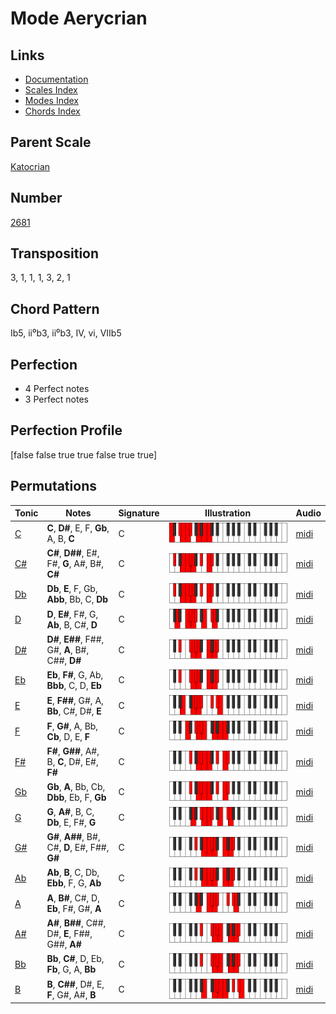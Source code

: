 # Mode Aerycrian

## Links

- [Documentation](README.md)
- [Scales Index](Scales.md)
- [Modes Index](Modes.md)
- [Chords Index](Chords.md)

## Parent Scale

[Katocrian](ScaleKatocrian.md)

## Number

[2681](https://ianring.com/musictheory/scales/2681)

## Transposition

3, 1, 1, 1, 3, 2, 1

## Chord Pattern

Ib5, ii⁰b3, ii⁰b3, IV, vi, VIIb5

## Perfection

- 4 Perfect notes
- 3 Perfect notes

## Perfection Profile

[false false true true false true true]

## Permutations

| Tonic | Notes | Signature | Illustration | Audio |
|-------|-------|-----------|--------------|-------|
| [C](ModeCNaturalAerycrian.md) | **C**, **D#**, E, F, **Gb**, A, B, **C** | C | ![CNaturalAerycrian](ModeCNaturalAerycrian.png) | [midi](https://github.com/edipermadi/music/blob/main/docs/ModeCNaturalAerycrian.mid?raw=true) |
| [C#](ModeCSharpAerycrian.md) | **C#**, **D##**, E#, F#, **G**, A#, B#, **C#** | C | ![CSharpAerycrian](ModeCSharpAerycrian.png) | [midi](https://github.com/edipermadi/music/blob/main/docs/ModeCSharpAerycrian.mid?raw=true) |
| [Db](ModeDFlatAerycrian.md) | **Db**, **E**, F, Gb, **Abb**, Bb, C, **Db** | C | ![DFlatAerycrian](ModeDFlatAerycrian.png) | [midi](https://github.com/edipermadi/music/blob/main/docs/ModeDFlatAerycrian.mid?raw=true) |
| [D](ModeDNaturalAerycrian.md) | **D**, **E#**, F#, G, **Ab**, B, C#, **D** | C | ![DNaturalAerycrian](ModeDNaturalAerycrian.png) | [midi](https://github.com/edipermadi/music/blob/main/docs/ModeDNaturalAerycrian.mid?raw=true) |
| [D#](ModeDSharpAerycrian.md) | **D#**, **E##**, F##, G#, **A**, B#, C##, **D#** | C | ![DSharpAerycrian](ModeDSharpAerycrian.png) | [midi](https://github.com/edipermadi/music/blob/main/docs/ModeDSharpAerycrian.mid?raw=true) |
| [Eb](ModeEFlatAerycrian.md) | **Eb**, **F#**, G, Ab, **Bbb**, C, D, **Eb** | C | ![EFlatAerycrian](ModeEFlatAerycrian.png) | [midi](https://github.com/edipermadi/music/blob/main/docs/ModeEFlatAerycrian.mid?raw=true) |
| [E](ModeENaturalAerycrian.md) | **E**, **F##**, G#, A, **Bb**, C#, D#, **E** | C | ![ENaturalAerycrian](ModeENaturalAerycrian.png) | [midi](https://github.com/edipermadi/music/blob/main/docs/ModeENaturalAerycrian.mid?raw=true) |
| [F](ModeFNaturalAerycrian.md) | **F**, **G#**, A, Bb, **Cb**, D, E, **F** | C | ![FNaturalAerycrian](ModeFNaturalAerycrian.png) | [midi](https://github.com/edipermadi/music/blob/main/docs/ModeFNaturalAerycrian.mid?raw=true) |
| [F#](ModeFSharpAerycrian.md) | **F#**, **G##**, A#, B, **C**, D#, E#, **F#** | C | ![FSharpAerycrian](ModeFSharpAerycrian.png) | [midi](https://github.com/edipermadi/music/blob/main/docs/ModeFSharpAerycrian.mid?raw=true) |
| [Gb](ModeGFlatAerycrian.md) | **Gb**, **A**, Bb, Cb, **Dbb**, Eb, F, **Gb** | C | ![GFlatAerycrian](ModeGFlatAerycrian.png) | [midi](https://github.com/edipermadi/music/blob/main/docs/ModeGFlatAerycrian.mid?raw=true) |
| [G](ModeGNaturalAerycrian.md) | **G**, **A#**, B, C, **Db**, E, F#, **G** | C | ![GNaturalAerycrian](ModeGNaturalAerycrian.png) | [midi](https://github.com/edipermadi/music/blob/main/docs/ModeGNaturalAerycrian.mid?raw=true) |
| [G#](ModeGSharpAerycrian.md) | **G#**, **A##**, B#, C#, **D**, E#, F##, **G#** | C | ![GSharpAerycrian](ModeGSharpAerycrian.png) | [midi](https://github.com/edipermadi/music/blob/main/docs/ModeGSharpAerycrian.mid?raw=true) |
| [Ab](ModeAFlatAerycrian.md) | **Ab**, **B**, C, Db, **Ebb**, F, G, **Ab** | C | ![AFlatAerycrian](ModeAFlatAerycrian.png) | [midi](https://github.com/edipermadi/music/blob/main/docs/ModeAFlatAerycrian.mid?raw=true) |
| [A](ModeANaturalAerycrian.md) | **A**, **B#**, C#, D, **Eb**, F#, G#, **A** | C | ![ANaturalAerycrian](ModeANaturalAerycrian.png) | [midi](https://github.com/edipermadi/music/blob/main/docs/ModeANaturalAerycrian.mid?raw=true) |
| [A#](ModeASharpAerycrian.md) | **A#**, **B##**, C##, D#, **E**, F##, G##, **A#** | C | ![ASharpAerycrian](ModeASharpAerycrian.png) | [midi](https://github.com/edipermadi/music/blob/main/docs/ModeASharpAerycrian.mid?raw=true) |
| [Bb](ModeBFlatAerycrian.md) | **Bb**, **C#**, D, Eb, **Fb**, G, A, **Bb** | C | ![BFlatAerycrian](ModeBFlatAerycrian.png) | [midi](https://github.com/edipermadi/music/blob/main/docs/ModeBFlatAerycrian.mid?raw=true) |
| [B](ModeBNaturalAerycrian.md) | **B**, **C##**, D#, E, **F**, G#, A#, **B** | C | ![BNaturalAerycrian](ModeBNaturalAerycrian.png) | [midi](https://github.com/edipermadi/music/blob/main/docs/ModeBNaturalAerycrian.mid?raw=true) |
